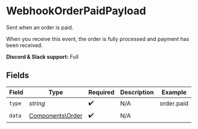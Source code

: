 # WebhookOrderPaidPayload

Sent when an order is paid.

When you receive this event, the order is fully processed and payment has been received.

**Discord & Slack support:** Full


## Fields

| Field                                                | Type                                                 | Required                                             | Description                                          | Example                                              |
| ---------------------------------------------------- | ---------------------------------------------------- | ---------------------------------------------------- | ---------------------------------------------------- | ---------------------------------------------------- |
| `type`                                               | *string*                                             | :heavy_check_mark:                                   | N/A                                                  | order.paid                                           |
| `data`                                               | [Components\Order](../../Models/Components/Order.md) | :heavy_check_mark:                                   | N/A                                                  |                                                      |